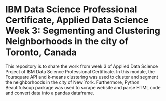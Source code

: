 # IBM Data Science Professional Certificate, Applied Data Science Week 3: Segmenting and Clustering Neighborhoods in the city of Toronto, Canada

This repository is to share the work from week 3 of Applied Data Science Project of IBM Data Science Professional Certificate. In this module, the Foursquare API and k-means clustering was used to cluster and segment the neighborhoods in the city of New York. Furthermore, Python Beautifulsoup package was used to scrape website and parse HTML code and convert data into a pandas dataframe.
